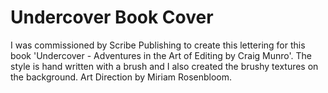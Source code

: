 # Undercover Book Cover

I was commissioned by Scribe Publishing to create this lettering for this book 'Undercover - Adventures in the Art of Editing by Craig Munro'.
The style is hand written with a brush and I also created the brushy textures on the background. Art Direction by Miriam Rosenbloom.